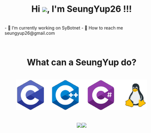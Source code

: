 <h1 align="center">Hi <img src="https://raw.githubusercontent.com/iampavangandhi/iampavangandhi/master/gifs/Hi.gif" width="30px">, I'm SeungYup26 !!!</h1>
<!--
**SeungYup26/SeungYup26** is a ✨ _special_ ✨ repository because its `README.md` (this file) appears on your GitHub profile.
-->
<br/>
- 🔭 I’m currently working on SyBotnet
- 💬 How to reach me seungyup26@gmail.com  
  
<br><h1 align="center"> What can a SeungYup do?
<h1 align="center">
<img style="margin: auto;" src="https://raw.githubusercontent.com/SeungYup26/SeungYup26/main/Picture/language.png" alt="C, C++, C#, Linux" height="100"/>

<h2 align="center"> 
  
<p align="center">
  <img src="https://github-readme-stats.vercel.app/api?username=SeungYup26&count_private=true&show_icons=true" "width="350"><img src="https://github-readme-stats.vercel.app/api/top-langs/?username=SeungYup26&layout=compact" height="170">
</p>
